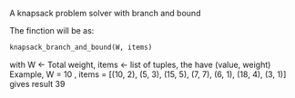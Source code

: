 A knapsack problem solver with branch and bound

The finction will be as:
```python
knapsack_branch_and_bound(W, items)
```
with W <- Total weight, items <- list of tuples, the have (value, weight)
Example,  W = 10 , items = [(10, 2), (5, 3), (15, 5), (7, 7), (6, 1), (18, 4), (3, 1)] gives result 39